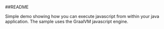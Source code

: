 ##README

Simple demo showing how you can execute javascript
from within your java application. 
The sample uses the GraalVM javascript engine.